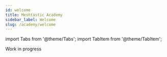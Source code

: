 ```yaml
---
id: welcome
title: Meshtastic Academy
sidebar_label: Welcome
slug: /academy/welcome
---
```

import Tabs from '@theme/Tabs';
import TabItem from '@theme/TabItem';


Work in progress